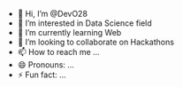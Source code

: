 - 👋 Hi, I’m @DevO28
- 👀 I’m interested in Data Science field
- 🌱 I’m currently learning Web
- 💞️ I’m looking to collaborate on Hackathons
- 📫 How to reach me ... 
- 😄 Pronouns: ...
- ⚡ Fun fact: ...

<!---
DevO28/DevO28 is a ✨ special ✨ repository because its `README.md` (this file) appears on your GitHub profile.
You can click the Preview link to take a look at your changes.
--->
